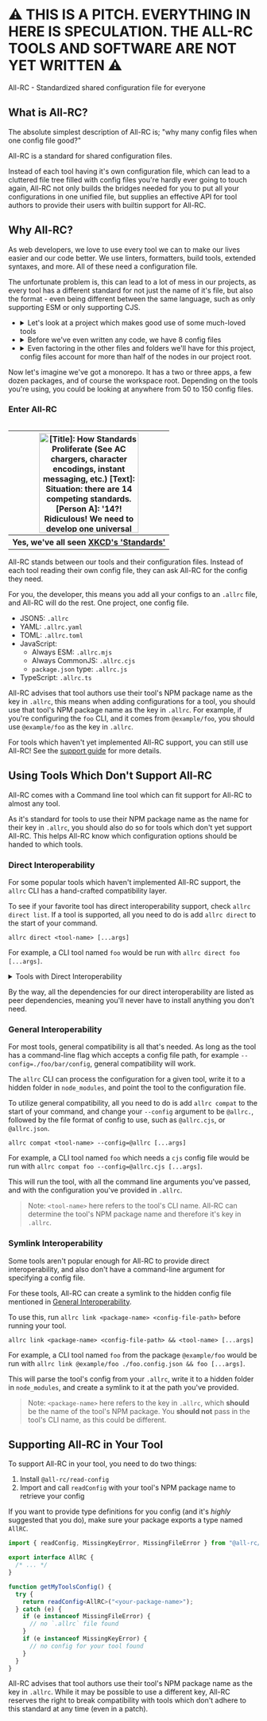 # :warning: THIS IS A PITCH. EVERYTHING IN HERE IS SPECULATION. THE ALL-RC TOOLS AND SOFTWARE ARE NOT YET WRITTEN :warning:

All-RC - Standardized shared configuration file for everyone

## What is All-RC?

The absolute simplest description of All-RC is; "why many config files when one config file good?"

All-RC is a standard for shared configuration files.

Instead of each tool having it's own configuration file, which can lead to a cluttered file tree
filled with config files you're hardly ever going to touch again, All-RC not only builds the bridges
needed for you to put all your configurations in one unified file, but supplies an effective API for
tool authors to provide their users with builtin support for All-RC.

## Why All-RC?

As web developers, we love to use every tool we can to make our lives easier and our code better.
We use linters, formatters, build tools, extended syntaxes, and more. All of these need a
configuration file.

The unfortunate problem is, this can lead to a lot of mess in our projects, as every tool has a
different standard for not just the name of it's file, but also the format - even being different
between the same language, such as only supporting ESM or only supporting CJS.

<ul>
  <li>
    <details>
      <summary>
        Let's look at a project which makes good use of some much-loved tools
      </summary>
      <ul>
        <li>Vite, for build & bundle</li>
        <li>Svelte & SvelteKit, for UI components, routing, and SSR</li>
        <li>TypeScript, for type safety</li>
        <li>Prettier, for formatting</li>
        <li>ESLint, for code quality</li>
        <li>PostCSS, for CSS pre-processing</li>
      </ul>
    </details>
  </li>
  <li>
    <details>
      <summary>
        Before we've even written any code, we have 8 config files
      </summary>
      <ul>
        <li>vite.config.ts</li>
        <li>svelte.config.js</li>
        <li>tsconfig.json</li>
        <li>.prettierrc</li>
        <li>.prettierignore</li>
        <li>.eslintrc.js</li>
        <li>.eslintignore</li>
        <li>postcss.config.js</li>
      </ul>
    </details>
  </li>
  <li>
    <details>
      <summary>
        Even factoring in the other files and folders we'll have for this project, config files account
        for more than half of the nodes in our project root.
      </summary>
      <ul>
        <li>dist</li>
        <li>node_modules</li>
        <li>src</li>
        <li>package.json</li>
        <li>README.md</li>
        <li>.gitignore</li>
        <li>.npmrc</li>
      </ul>
    </details>
  </li>
</ul>

Now let's imagine we've got a monorepo. It has a two or three apps, a few dozen packages, and of
course the workspace root. Depending on the tools you're using, you could be looking at anywhere
from 50 to 150 config files.

### Enter All-RC

<table align="right">
  <tr>
    <th>
      <img
          height="200"
          src="https://imgs.xkcd.com/comics/standards_2x.png"
          alt="[Title]: How Standards Proliferate (See AC chargers, character encodings, instant messaging, etc.) [Text]: Situation: there are 14 competing standards. [Person A]: '14?! Ridiculous! We need to develop one universal standard that covers everyone's use cases.' [Person B]: 'yeah!' [Text]: Situation: there are 15 competing standards."
        >
    </th>
  </tr>
  <tr>
    <th>Yes, we've all seen <a href="https://xkcd.com/927/">XKCD's 'Standards'</a></th>
  </tr>
</table>

All-RC stands between our tools and their configuration files. Instead of each tool reading their
own config file, they can ask All-RC for the config they need.

For you, the developer, this means you add all your configs to an `.allrc` file, and All-RC will do
the rest. One project, one config file.

- JSON5: `.allrc`
- YAML: `.allrc.yaml`
- TOML: `.allrc.toml`
- JavaScript:
  - Always ESM: `.allrc.mjs`
  - Always CommonJS: `.allrc.cjs`
  - `package.json` type: `.allrc.js`
- TypeScript: `.allrc.ts`

All-RC advises that tool authors use their tool's NPM package name as the key in `.allrc`, this
means when adding configurations for a tool, you should use that tool's NPM package name as the key
in `.allrc`. For example, if you're configuring the `foo` CLI, and it comes from `@example/foo`, you
should use `@example/foo` as the key in `.allrc`.

For tools which haven't yet implemented All-RC support, you can still use All-RC! See the
[support guide](#using-tools-which-dont-support-all-rc) for more details.

## Using Tools Which Don't Support All-RC

All-RC comes with a Command line tool which can fit support for All-RC to almost any tool.

As it's standard for tools to use their NPM package name as the name for their key in `.allrc`,
you should also do so for tools which don't yet support All-RC. This helps All-RC know which
configuration options should be handed to which tools.

### Direct Interoperability

For some popular tools which haven't implemented All-RC support, the `allrc` CLI has a hand-crafted
compatibility layer.

To see if your favorite tool has direct interoperability support, check `allrc direct list`.
If a tool is supported, all you need to do is add `allrc direct` to the start of your command.

`allrc direct <tool-name> [...args]`

For example, a CLI tool named `foo` would be run with `allrc direct foo [...args]`.

<details>
  <summary>
  Tools with Direct Interoperability
  </summary>
    <ul>
      <li>(tool name)</li>
      <li>(tool name)</li>
      <li>(tool name)</li>
    </ul>
</details>

By the way, all the dependencies for our direct interoperability are listed as peer dependencies,
meaning you'll never have to install anything you don't need.

### General Interoperability

For most tools, general compatibility is all that's needed. As long as the tool has a command-line
flag which accepts a config file path, for example `--config=./foo/bar/config`, general
compatibility will work.

The `allrc` CLI can process the configuration for a given tool, write it to a hidden folder in
`node_modules`, and point the tool to the configuration file.

To utilize general compatibility, all you need to do is add `allrc compat` to the start of your
command, and change your `--config` argument to be `@allrc.`, followed by the file format of config
to use, such as `@allrc.cjs`, or `@allrc.json`.

`allrc compat <tool-name> --config=@allrc [...args]`

For example, a CLI tool named `foo` which needs a `cjs` config file would be run with `allrc compat foo --config=@allrc.cjs [...args]`.

This will run the tool, with all the command line arguments you've passed, and with the
configuration you've provided in `.allrc`.

> Note: `<tool-name>` here refers to the tool's CLI name. All-RC can determine the tool's NPM
> package name and therefore it's key in `.allrc`.

### Symlink Interoperability

Some tools aren't popular enough for All-RC to provide direct interoperability, and also don't have
a command-line argument for specifying a config file.

For these tools, All-RC can create a symlink to the hidden config file mentioned in
[General Interoperability](#general-interoperability).

To use this, run `allrc link <package-name> <config-file-path>` before running your tool.

`allrc link <package-name> <config-file-path> && <tool-name> [...args]`

For example, a CLI tool named `foo` from the package `@example/foo` would be run with
`allrc link @example/foo ./foo.config.json && foo [...args]`.

This will parse the tool's config from your `.allrc`, write it to a hidden folder in `node_modules`,
and create a symlink to it at the path you've provided.

> Note: `<package-name>` here refers to the key in `.allrc`, which **should** be the name of the
> tool's NPM package. You **should not** pass in the tool's CLI name, as this could be different.

## Supporting All-RC in Your Tool

To support All-RC in your tool, you need to do two things:

1. Install `@all-rc/read-config`
2. Import and call `readConfig` with your tool's NPM package name to retrieve your config

If you want to provide type definitions for you config (and it's _highly_ suggested that you do),
make sure your package exports a type named `AllRC`.

```ts
import { readConfig, MissingKeyError, MissingFileError } from "@all-rc/read-config";

export interface AllRC {
  /* ... */
}

function getMyToolsConfig() {
  try {
    return readConfig<AllRC>("<your-package-name>");
  } catch (e) {
    if (e instanceof MissingFileError) {
      // no `.allrc` file found
    }
    if (e instanceof MissingKeyError) {
      // no config for your tool found
    }
  }
}
```

All-RC advises that tool authors use their tool's NPM package name as the key in `.allrc`.
While it may be possible to use a different key, All-RC reserves the right to break compatibility
with tools which don't adhere to this standard at any time (even in a patch).

